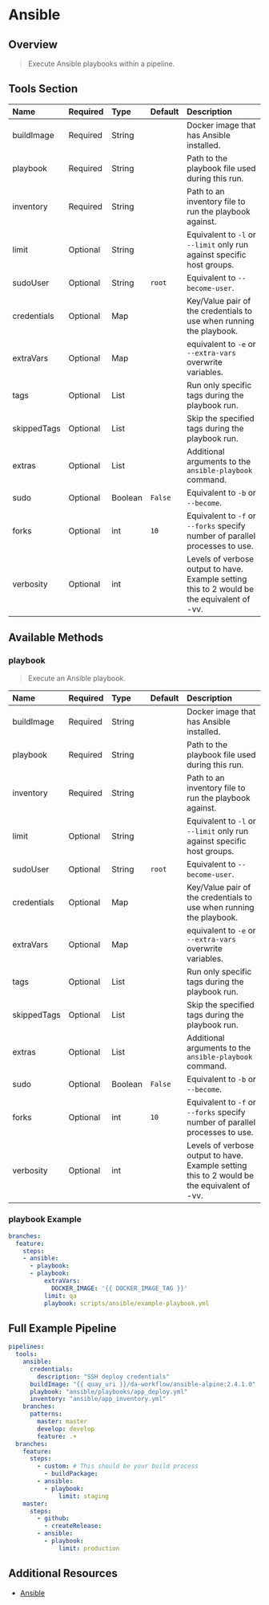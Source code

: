 # Ansible

## Overview

> Execute Ansible playbooks within a pipeline.

## Tools Section

| Name        | Required   | Type    | Default   | Description                                                                                 |
|:------------|:-----------|:--------|:----------|:--------------------------------------------------------------------------------------------|
| buildImage  | Required   | String  |           | Docker image that has Ansible installed.                                                    |
| playbook    | Required   | String  |           | Path to the playbook file used during this run.                                             |
| inventory   | Required   | String  |           | Path to an inventory file to run the playbook against.                                      |
| limit       | Optional   | String  |           | Equivalent to `-l` or `--limit` only run against specific host groups.                      |
| sudoUser    | Optional   | String  | `root`    | Equivalent to `--become-user`.                                                              |
| credentials | Optional   | Map     |           | Key/Value pair of the credentials to use when running the playbook.                         |
| extraVars   | Optional   | Map     |           | equivalent to `-e` or `--extra-vars` overwrite variables.                                   |
| tags        | Optional   | List    |           | Run only specific tags during the playbook run.                                             |
| skippedTags | Optional   | List    |           | Skip the specified tags during the playbook run.                                            |
| extras      | Optional   | List    |           | Additional arguments to the `ansible-playbook` command.                                     |
| sudo        | Optional   | Boolean | `False`   | Equivalent to `-b` or `--become`.                                                           |
| forks       | Optional   | int     | `10`      | Equivalent to `-f` or `--forks` specify number of parallel processes to use.                |
| verbosity   | Optional   | int     |           | Levels of verbose output to have. Example setting this to 2 would be the equivalent of -vv. |

## Available Methods

### playbook

> Execute an Ansible playbook.

| Name        | Required   | Type    | Default   | Description                                                                                 |
|:------------|:-----------|:--------|:----------|:--------------------------------------------------------------------------------------------|
| buildImage  | Required   | String  |           | Docker image that has Ansible installed.                                                    |
| playbook    | Required   | String  |           | Path to the playbook file used during this run.                                             |
| inventory   | Required   | String  |           | Path to an inventory file to run the playbook against.                                      |
| limit       | Optional   | String  |           | Equivalent to `-l` or `--limit` only run against specific host groups.                      |
| sudoUser    | Optional   | String  | `root`    | Equivalent to `--become-user`.                                                              |
| credentials | Optional   | Map     |           | Key/Value pair of the credentials to use when running the playbook.                         |
| extraVars   | Optional   | Map     |           | equivalent to `-e` or `--extra-vars` overwrite variables.                                   |
| tags        | Optional   | List    |           | Run only specific tags during the playbook run.                                             |
| skippedTags | Optional   | List    |           | Skip the specified tags during the playbook run.                                            |
| extras      | Optional   | List    |           | Additional arguments to the `ansible-playbook` command.                                     |
| sudo        | Optional   | Boolean | `False`   | Equivalent to `-b` or `--become`.                                                           |
| forks       | Optional   | int     | `10`      | Equivalent to `-f` or `--forks` specify number of parallel processes to use.                |
| verbosity   | Optional   | int     |           | Levels of verbose output to have. Example setting this to 2 would be the equivalent of -vv. |

### playbook Example

```yaml
branches:
  feature:
    steps:
    - ansible:
      - playbook:
      - playbook:
          extraVars:
            DOCKER_IMAGE: '{{ DOCKER_IMAGE_TAG }}'
          limit: qa
          playbook: scripts/ansible/example-playbook.yml
```

## Full Example Pipeline

```yaml
pipelines:
  tools:
    ansible:
      credentials:
        description: "SSH deploy credentials"
      buildImage: "{{ quay_uri }}/da-workflow/ansible-alpine:2.4.1.0"
      playbook: "ansible/playbooks/app_deploy.yml"
      inventory: "ansible/app_inventory.yml"
    branches:
      patterns:
        master: master
        develop: develop
        feature: .+
  branches:
    feature:
      steps:
        - custom: # This should be your build process
          - buildPackage:
        - ansible:
          - playbook:
              limit: staging
    master:
      steps:
        - github:
          - createRelease:
        - ansible:
          - playbook:
              limit: production
```

## Additional Resources

* [Ansible](https://docs.ansible.com/ansible/latest/playbooks.html)